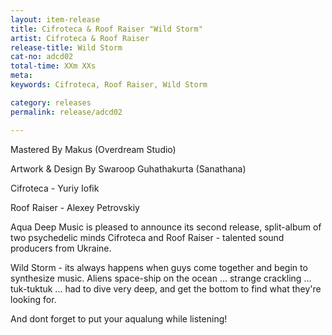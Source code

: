 ```yaml
---
layout: item-release
title: Cifroteca & Roof Raiser "Wild Storm"
artist: Cifroteca & Roof Raiser
release-title: Wild Storm
cat-no: adcd02
total-time: XXm XXs
meta: 
keywords: Cifroteca, Roof Raiser, Wild Storm

category: releases
permalink: release/adcd02

---
```


Mastered By Makus (Overdream Studio)

Artwork & Design By Swaroop Guhathakurta (Sanathana)

Cifroteca - Yuriy Iofik

Roof Raiser - Alexey Petrovskiy


Aqua Deep Music is pleased to announce its second release, split-album of two psychedelic minds Cifroteca and Roof Raiser - talented sound producers from Ukraine.

Wild Storm - its always happens when guys come together and begin to synthesize music. Aliens space-ship on the ocean ... strange crackling ... tuk-tuktuk ... had to dive very deep, and get the bottom to find what they're looking for.

And dont forget to put your aqualung while listening!